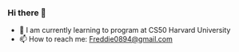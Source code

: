 ### Hi there 👋


- 🌱 I am currently learning to program at CS50 Harvard University
- 📫 How to reach me: Freddie0894@gmail.com


